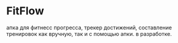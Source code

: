 # FitFlow

апка для фитнесс прогресса, трекер достижений, составление тренировок как вручную, так и с помощью апки. в разработке.
